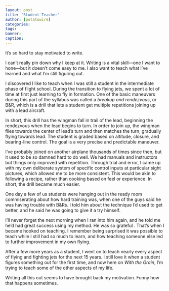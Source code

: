 ```yaml
---
layout: post
title: "Student Teacher"
author: [potatowire]
categories: 
tags: 
banner: 
caption:
---
```


It’s so hard to stay motivated to write.

I can’t really pin down why I keep at it. Writing is a vital skill—one I want to hone—but it doesn’t come easy to me. I also want to teach what I’ve learned and what I’m still figuring out.

I discovered I like to teach when I was still a student in the intermediate phase of flight school. During the transition to flying jets, we spent a lot of time at first just learning to fly in formation. One of the basic maneuvers during this part of the syllabus was called a *breakup and rendezvous*,  or B&R, which is a drill that lets a student get multiple repetitions joining up with a lead aircraft. 

In short, this drill has the wingman fall in trail of the lead, beginning the rendezvous when the lead begins to turn. In order to join up, the wingman flies towards the center of lead’s turn and then matches the turn, gradually flying towards lead. The student is graded based on altitude, closure, and bearing-line control. The goal is a very precise and predictable maneuver.

I’ve probably joined on another airplane thousands of times since then, but it used to be so damned hard to do well. We had manuals and instructors but things only improved with repetition. Through trial and error, I came up with my own deliberate system of specific control inputs at particular sight pictures, which allowed me to be more consistent. This would be akin to following a recipe, rather than cooking based on feel or experience. In short, the drill became much easier.

One day a few of us students were hanging out in the ready room commiserating about how hard training was, when one of the guys said he was having trouble with B&Rs. I told him about the technique I’d used to get better, and he said he was going to give it a try himself.

I’ll never forget the next morning when I ran into him again, and he told  me he’d had great success using my method. He was so grateful . That’s when I became hooked on teaching. I remember being surprised it was possible to teach while I still had so much to learn, and how teaching someone else led to further improvement in my own flying.

After a few more years as a student, I went on to teach nearly every aspect of flying and fighting jets for the next 15 years. I still love it when a student figures something out for the first time, and now here on _With the Grain_, I’m trying to teach some of the other aspects of my life.

Writing all this out seems to have brought back my motivation. Funny how that happens sometimes.